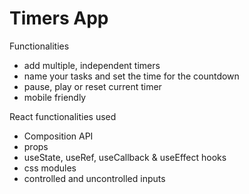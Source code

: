# Timers App

Functionalities
* add multiple, independent timers
* name your tasks and set the time for the countdown
* pause, play or reset current timer
* mobile friendly

React functionalities used
* Composition API
* props
* useState, useRef, useCallback & useEffect hooks
* css modules
* controlled and uncontrolled inputs